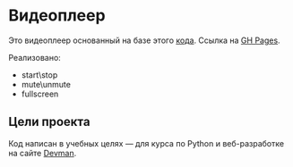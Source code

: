# Видеоплеер

Это видеоплеер основанный на базе этого [кода](https://github.com/devmanorg/video-player-jslib).
Ссылка на [GH Pages](https://mikrukovd.github.io/Videoplayer/). 

Реализовано:
- start\stop
- mute\unmute
- fullscreen

## Цели проекта

Код написан в учебных целях — для курса по Python и веб-разработке на сайте [Devman](https://dvmn.org).